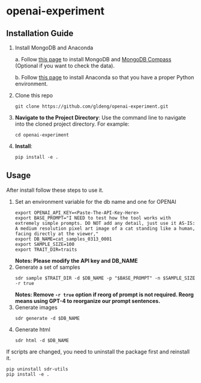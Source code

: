 # openai-experiment

## Installation Guide

1. Install MongoDB and Anaconda

   a. Follow [this page](https://www.mongodb.com/docs/manual/installation/) to install MongoDB and [MongoDB Compass](https://www.mongodb.com/try/download/compass) (Optional if you want to check the data).

   b. Follow [this page](https://docs.anaconda.com/free/anaconda/install/index.html) to install Anaconda so that you have a proper Python environment.

1. Clone this repo
   ```
   git clone https://github.com/gldeng/openai-experiment.git
   ```

1. **Navigate to the Project Directory**: Use the command line to navigate into the cloned project directory. For example:
    ```
    cd openai-experiment
    ```

2. **Install**: 
    ```
    pip install -e .
    ```

## Usage
After install follow these steps to use it.

1. Set an environment variable for the db name and one for OPENAI
    ```
    export OPENAI_API_KEY=<Paste-The-API-Key-Here>
    export BASE_PROMPT="I NEED to test how the tool works with extremely simple prompts. DO NOT add any detail, just use it AS-IS: A medium resolution pixel art image of a cat standing like a human, facing directly at the viewer,"
    export DB_NAME=cat_samples_0313_0001
    export SAMPLE_SIZE=100
    export TRAIT_DIR=traits
    ```
    **Notes: Please modify the API key and DB_NAME**
2. Generate a set of samples
    ```
    sdr sample $TRAIT_DIR -d $DB_NAME -p "$BASE_PROMPT" -n $SAMPLE_SIZE -r true
    ```
    **Notes: Remove `-r true` option if reorg of prompt is not required. Reorg means using GPT-4 to reorganize our prompt sentences.**
4. Generate images
    ```
    sdr generate -d $DB_NAME
    ```
5. Generate html
    ```
    sdr html -d $DB_NAME
    ```

If scripts are changed, you need to uninstall the package first and reinstall it.
```
pip uninstall sdr-utils
pip install -e .
```